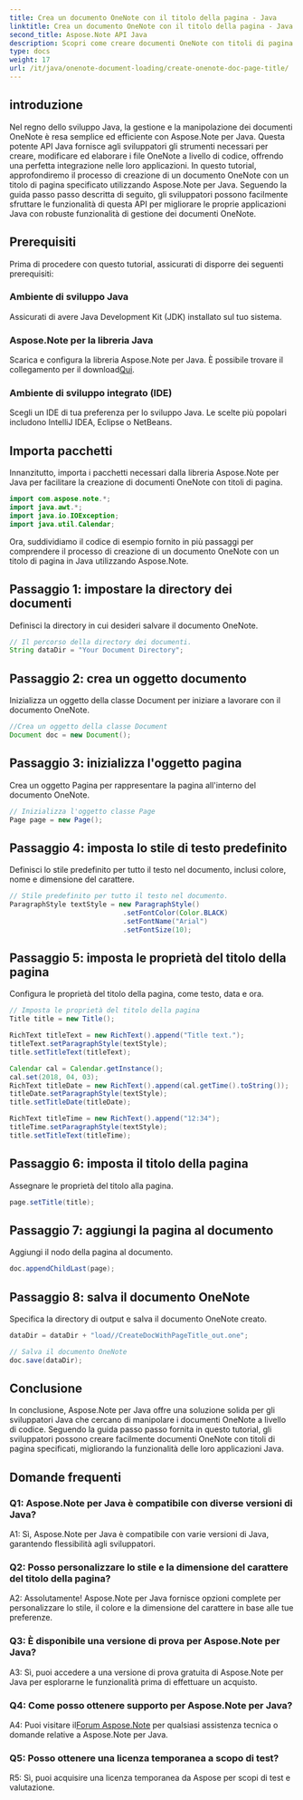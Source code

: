 ```yaml
---
title: Crea un documento OneNote con il titolo della pagina - Java
linktitle: Crea un documento OneNote con il titolo della pagina - Java
second_title: Aspose.Note API Java
description: Scopri come creare documenti OneNote con titoli di pagina in Java utilizzando Aspose.Note per Java. Tutorial completo con esempi di codice.
type: docs
weight: 17
url: /it/java/onenote-document-loading/create-onenote-doc-page-title/
---
```

## introduzione

Nel regno dello sviluppo Java, la gestione e la manipolazione dei documenti OneNote è resa semplice ed efficiente con Aspose.Note per Java. Questa potente API Java fornisce agli sviluppatori gli strumenti necessari per creare, modificare ed elaborare i file OneNote a livello di codice, offrendo una perfetta integrazione nelle loro applicazioni. In questo tutorial, approfondiremo il processo di creazione di un documento OneNote con un titolo di pagina specificato utilizzando Aspose.Note per Java. Seguendo la guida passo passo descritta di seguito, gli sviluppatori possono facilmente sfruttare le funzionalità di questa API per migliorare le proprie applicazioni Java con robuste funzionalità di gestione dei documenti OneNote.

## Prerequisiti

Prima di procedere con questo tutorial, assicurati di disporre dei seguenti prerequisiti:

### Ambiente di sviluppo Java

Assicurati di avere Java Development Kit (JDK) installato sul tuo sistema.

### Aspose.Note per la libreria Java

 Scarica e configura la libreria Aspose.Note per Java. È possibile trovare il collegamento per il download[Qui](https://releases.aspose.com/note/java/).

### Ambiente di sviluppo integrato (IDE)

Scegli un IDE di tua preferenza per lo sviluppo Java. Le scelte più popolari includono IntelliJ IDEA, Eclipse o NetBeans.

## Importa pacchetti

Innanzitutto, importa i pacchetti necessari dalla libreria Aspose.Note per Java per facilitare la creazione di documenti OneNote con titoli di pagina.

```java
import com.aspose.note.*;
import java.awt.*;
import java.io.IOException;
import java.util.Calendar;
```

Ora, suddividiamo il codice di esempio fornito in più passaggi per comprendere il processo di creazione di un documento OneNote con un titolo di pagina in Java utilizzando Aspose.Note.

## Passaggio 1: impostare la directory dei documenti

Definisci la directory in cui desideri salvare il documento OneNote.

```java
// Il percorso della directory dei documenti.
String dataDir = "Your Document Directory";
```

## Passaggio 2: crea un oggetto documento

Inizializza un oggetto della classe Document per iniziare a lavorare con il documento OneNote.

```java
//Crea un oggetto della classe Document
Document doc = new Document();
```

## Passaggio 3: inizializza l'oggetto pagina

Crea un oggetto Pagina per rappresentare la pagina all'interno del documento OneNote.

```java
// Inizializza l'oggetto classe Page
Page page = new Page();
```

## Passaggio 4: imposta lo stile di testo predefinito

Definisci lo stile predefinito per tutto il testo nel documento, inclusi colore, nome e dimensione del carattere.

```java
// Stile predefinito per tutto il testo nel documento.
ParagraphStyle textStyle = new ParagraphStyle()
                            .setFontColor(Color.BLACK)
                            .setFontName("Arial")
                            .setFontSize(10);
```

## Passaggio 5: imposta le proprietà del titolo della pagina

Configura le proprietà del titolo della pagina, come testo, data e ora.

```java
// Imposta le proprietà del titolo della pagina
Title title = new Title();

RichText titleText = new RichText().append("Title text.");
titleText.setParagraphStyle(textStyle);
title.setTitleText(titleText);

Calendar cal = Calendar.getInstance();
cal.set(2018, 04, 03);
RichText titleDate = new RichText().append(cal.getTime().toString());
titleDate.setParagraphStyle(textStyle);
title.setTitleDate(titleDate);

RichText titleTime = new RichText().append("12:34");
titleTime.setParagraphStyle(textStyle);
title.setTitleText(titleTime);
```

## Passaggio 6: imposta il titolo della pagina

Assegnare le proprietà del titolo alla pagina.

```java
page.setTitle(title);
```

## Passaggio 7: aggiungi la pagina al documento

Aggiungi il nodo della pagina al documento.

```java
doc.appendChildLast(page);
```

## Passaggio 8: salva il documento OneNote

Specifica la directory di output e salva il documento OneNote creato.

```java
dataDir = dataDir + "load//CreateDocWithPageTitle_out.one";

// Salva il documento OneNote
doc.save(dataDir);
```

## Conclusione

In conclusione, Aspose.Note per Java offre una soluzione solida per gli sviluppatori Java che cercano di manipolare i documenti OneNote a livello di codice. Seguendo la guida passo passo fornita in questo tutorial, gli sviluppatori possono creare facilmente documenti OneNote con titoli di pagina specificati, migliorando la funzionalità delle loro applicazioni Java.

## Domande frequenti

### Q1: Aspose.Note per Java è compatibile con diverse versioni di Java?

A1: Sì, Aspose.Note per Java è compatibile con varie versioni di Java, garantendo flessibilità agli sviluppatori.

### Q2: Posso personalizzare lo stile e la dimensione del carattere del titolo della pagina?

A2: Assolutamente! Aspose.Note per Java fornisce opzioni complete per personalizzare lo stile, il colore e la dimensione del carattere in base alle tue preferenze.

### Q3: È disponibile una versione di prova per Aspose.Note per Java?

A3: Sì, puoi accedere a una versione di prova gratuita di Aspose.Note per Java per esplorarne le funzionalità prima di effettuare un acquisto.

### Q4: Come posso ottenere supporto per Aspose.Note per Java?

A4: Puoi visitare il[Forum Aspose.Note](https://forum.aspose.com/c/note/28) per qualsiasi assistenza tecnica o domande relative a Aspose.Note per Java.

### Q5: Posso ottenere una licenza temporanea a scopo di test?

R5: Sì, puoi acquisire una licenza temporanea da Aspose per scopi di test e valutazione.